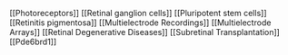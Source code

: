 [[Photoreceptors]]
[[Retinal ganglion cells]]
[[Pluripotent stem cells]]
[[Retinitis pigmentosa]]
[[Multielectrode Recordings]]
[[Multielectrode Arrays]]
[[Retinal Degenerative Diseases]]
[[Subretinal Transplantation]]
[[Pde6brd1]]
